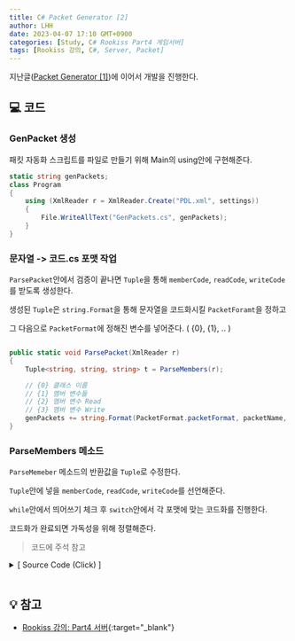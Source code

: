 ```yaml
---
title: C# Packet Generator [2]
author: LHH
date: 2023-04-07 17:10 GMT+0900
categories: [Study, C# Rookiss Part4 게임서버]
tags: [Rookiss 강의, C#, Server, Packet]
---
```


지난글([Packet Generator [1]](/posts/CSharp-Packet-Generator-1))에 이어서 개발을 진행한다.

## 💻 코드
### GenPacket 생성
패킷 자동화 스크립트를 파일로 만들기 위해 Main의 using안에 구현해준다.
```cs
static string genPackets;
class Program
{
    using (XmlReader r = XmlReader.Create("PDL.xml", settings))
    {
        File.WriteAllText("GenPackets.cs", genPackets);
    }
}
```

### 문자열 -> 코드.cs 포맷 작업
`ParsePacket`안에서 검증이 끝나면 `Tuple`을 통해 `memberCode`, `readCode`, `writeCode`를 받도록 생성한다.

생성된 `Tuple`은 `string.Format`을 통해 문자열을 코드화시킬 `PacketForamt`을 정하고

그 다음으로 `PacketFormat`에 정해진 변수를 넣어준다. ( {0}, {1}, .. )
```cs

public static void ParsePacket(XmlReader r)
{
    Tuple<string, string, string> t = ParseMembers(r);

    // {0} 클래스 이름
    // {1} 멤버 변수들
    // {2} 멤버 변수 Read
    // {3} 멤버 변수 Write
    genPackets += string.Format(PacketFormat.packetFormat, packetName, t.Item1, t.Item2, t.Item3);
}
```

### ParseMembers 메소드
`ParseMemeber` 메소드의 반환값을 `Tuple`로 수정한다.

`Tuple`안에 넣을 `memberCode`, `readCode`, `writeCode`를 선언해준다.

`while`안에서 띄어쓰기 체크 후 `switch`안에서 각 포맷에 맞는 코드화를 진행한다.

코드화가 완료되면 가독성을 위해 정렬해준다.

> 코드에 주석 참고

<details>
<summary> [ Source Code (Click) ] </summary>
<div markdown="1">

```cs
// {0} 멤버 변수들
// {1} 멤버 변수 Read
// {2} 멤버 변수 Write
public static Tuple<string, string, string> ParseMembers(XmlReader r)
{
    string packetName = r["name"];

    string memberCode = "";
    string readCode = "";
    string writeCode = "";

    int depth = r.Depth + 1;
    while (r.Read())
    {
        if (r.Depth != depth)
            break;

        // null 체크
        string memberName = r["name"];
        if (string.IsNullOrEmpty(memberName))
        {
            Console.WriteLine("Member without name");
            return null;
        }

        // 띄어쓰기 용도
        if (string.IsNullOrEmpty(memberCode) == false)
            memberCode += Environment.NewLine;
        if (string.IsNullOrEmpty(readCode) == false)
            readCode += Environment.NewLine;
        if (string.IsNullOrEmpty(writeCode) == false)
            writeCode += Environment.NewLine;

        // 변수 타입마다 알맞게 포맷
        string memberType = r.Name.ToLower();
        switch (memberType)
        {
            case "bool":
            case "short":
            case "ushort":
            case "int":
            case "long":
            case "float":
            case "double":
                memberCode += string.Format(PacketFormat.memberFormat, memberType, memberName);
                readCode += string.Format(PacketFormat.readFormat, memberName, ToMemberType(memberType), memberType);
                writeCode += string.Format(PacketFormat.writeFormat, memberName, memberType);
                break;
            case "string":
                memberCode += string.Format(PacketFormat.memberFormat, memberType, memberName);
                readCode += string.Format(PacketFormat.readStringFormat, memberName);
                writeCode += string.Format(PacketFormat.writeStringFormat, memberName);
                break;
            case "list":
                Tuple<string, string, string> t = ParseList(r);
                memberCode += t.Item1;
                readCode += t.Item2;
                writeCode += t.Item3;
                break;
            default:
                break;
        }
    }

    // 코드 정렬화 (띄어쓰기 후 탭)
    memberCode = memberCode.Replace("\n", "\n\t");
    readCode = readCode.Replace("\n", "\n\t\t");
    writeCode = writeCode.Replace("\n", "\n\t\t");

    return new Tuple<string, string, string>(memberCode, readCode, writeCode);
}

// 리스트 파싱
public static Tuple<string, string, string> ParseList(XmlReader r)
{
    // null 체크
    string listName = r["name"];
    if (string.IsNullOrEmpty(listName))
    {
        Console.WriteLine("List without name");
        return null;
    }

    // List안에서 똑같은 파싱이 이루어지기 때문에 ParseMemeber 재사용
    Tuple<string, string, string> t = ParseMembers(r);
    string memberCode = string.Format(PacketFormat.memberListFormat,
        FirstCharToUpper(listName),
        FirstCharToLower(listName),
        t.Item1,
        t.Item2,
        t.Item3);

    string readCode = string.Format(PacketFormat.readListFormat,
        FirstCharToUpper(listName),
        FirstCharToLower(listName));

    string writeCode = string.Format(PacketFormat.writeListFormat,
        FirstCharToUpper(listName),
        FirstCharToLower(listName));

    return new Tuple<string, string, string>(memberCode, readCode, writeCode);
}

// To... 변수 타입마다 쓰임이 다르므로 체크해주기
public static string ToMemberType(string memberType)
{
    switch(memberType)
    {
        case "bool":
            return "ToBoolean";
        case "short":
            return "ToInt16";
        case "ushort":
            return "ToUInt16";
        case "int":
            return "ToInt32";
        case "long":
            return "ToInt64";
        case "float":
            return "ToSingle";
        case "double":
            return "ToDouble";
        default:
            return "";
    }
}

// 첫 글자 대문자 만들기
public static string FirstCharToUpper(string input)
{
    if (string.IsNullOrEmpty(input))
        return "";
    return input[0].ToString().ToUpper() + input.Substring(1);
}

// 첫 글자 소문자 만들기
public static string FirstCharToLower(string input)
{
    if (string.IsNullOrEmpty(input))
        return "";
    return input[0].ToString().ToLower() + input.Substring(1);
}
```

</div>
</details>

<br>

## 💡 참고
- [Rookiss 강의: Part4 서버](https://www.inflearn.com/course/%EC%9C%A0%EB%8B%88%ED%8B%B0-mmorpg-%EA%B0%9C%EB%B0%9C-part4){:target="_blank"}